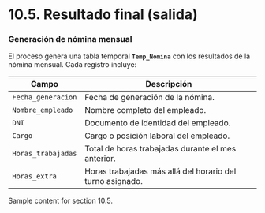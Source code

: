 # 10.5. Resultado final (salida)
### Generación de nómina mensual


El proceso genera una tabla temporal **`Temp_Nomina`** con los resultados de la nómina mensual. Cada registro incluye:

| **Campo**            | **Descripción**                                                |
|-----------------------|----------------------------------------------------------------|
| `Fecha_generacion`    | Fecha de generación de la nómina.                             |
| `Nombre_empleado`     | Nombre completo del empleado.                                 |
| `DNI`                 | Documento de identidad del empleado.                         |
| `Cargo`               | Cargo o posición laboral del empleado.                       |
| `Horas_trabajadas`    | Total de horas trabajadas durante el mes anterior.            |
| `Horas_extra`         | Horas trabajadas más allá del horario del turno asignado.     |

Sample content for section 10.5.

